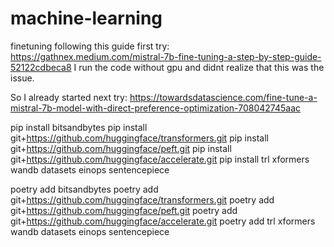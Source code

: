 # machine-learning

finetuning following this guide
first try:
https://gathnex.medium.com/mistral-7b-fine-tuning-a-step-by-step-guide-52122cdbeca8
I run the code without gpu and didnt realize that this was the issue.

So I already started next try:
https://towardsdatascience.com/fine-tune-a-mistral-7b-model-with-direct-preference-optimization-708042745aac


pip install  bitsandbytes
pip install  git+https://github.com/huggingface/transformers.git
pip install  git+https://github.com/huggingface/peft.git
pip install  git+https://github.com/huggingface/accelerate.git
pip install  trl xformers wandb datasets einops sentencepiece



poetry add  bitsandbytes
poetry add  git+https://github.com/huggingface/transformers.git
poetry add  git+https://github.com/huggingface/peft.git
poetry add  git+https://github.com/huggingface/accelerate.git
poetry add  trl xformers wandb datasets einops sentencepiece
